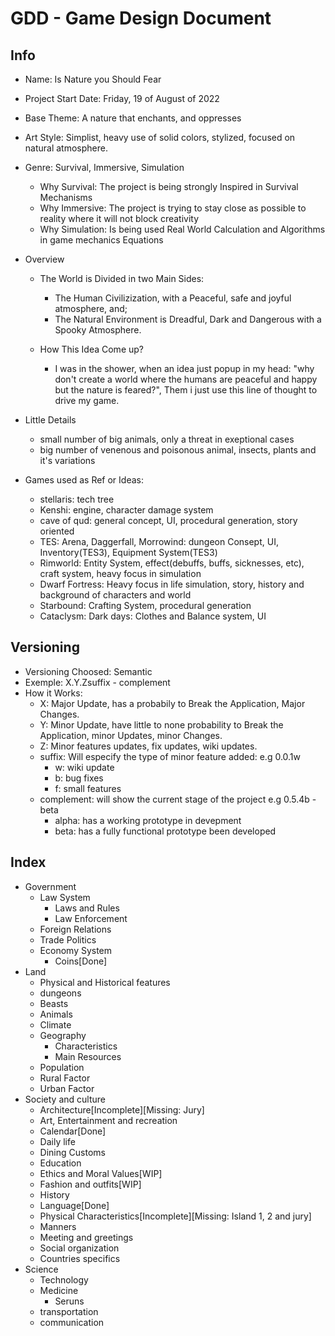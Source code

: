 GDD - Game Design Document
===========================

Info
-----

* Name: Is Nature you Should Fear
* Project Start Date: Friday, 19 of August of 2022
* Base Theme: A nature that enchants, and oppresses
* Art Style: Simplist, heavy use of solid colors, stylized, focused on natural atmosphere.
* Genre: Survival, Immersive, Simulation
    * Why Survival: The project is being strongly Inspired in Survival Mechanisms
    * Why Immersive: The project is trying to stay close as possible to reality where it will not block creativity
    * Why Simulation: Is being used Real World Calculation and Algorithms in game mechanics Equations

* Overview
	* The World is Divided in two Main Sides:
		* The Human Civilizization, with a Peaceful, safe and joyful atmosphere, and;
		* The Natural Environment is Dreadful, Dark and Dangerous with a Spooky Atmosphere.
	
	* How This Idea Come up?
		* I was in the shower, when an idea just popup in my head: "why don't create a world
		where the humans are peaceful and happy but the nature is feared?", Them i just use this 
		line of thought to drive my game.

* Little Details
	* small number of big animals, only a threat in exeptional cases
	* big number of venenous and poisonous animal, insects, plants and it's variations

* Games used as Ref or Ideas:
	* stellaris: tech tree
	* Kenshi: engine, character damage system
	* cave of qud: general concept, UI, procedural generation, story oriented
	* TES: Arena, Daggerfall, Morrowind: dungeon Consept, UI, Inventory(TES3), Equipment System(TES3)
	* Rimworld: Entity System, effect(debuffs, buffs, sicknesses, etc), craft system, heavy focus in simulation
	* Dwarf Fortress: Heavy focus in life simulation, story, history and background of characters and world
	* Starbound: Crafting System, procedural generation
	* Cataclysm: Dark days: Clothes and Balance system, UI

Versioning
-----------

* Versioning Choosed: Semantic
* Exemple: X.Y.Zsuffix - complement
* How it Works:
	* X: Major Update, has a probabily to Break the Application, Major Changes.
	* Y: Minor Update, have little to none probability to Break the Application, minor Updates, minor Changes.
	* Z: Minor features updates, fix updates, wiki updates.
	* suffix: Will especify the type of minor feature added: e.g 0.0.1w
		* w: wiki update
		* b: bug fixes
		* f: small features
	* complement: will show the current stage of the project e.g 0.5.4b - beta
		* alpha: has a working prototype in devepment
		* beta: has a fully functional prototype been developed
		
Index
--------

* Government
    * Law System
        * Laws and Rules
        * Law Enforcement
    * Foreign Relations 
    * Trade Politics
    * Economy System
        * Coins[Done]
* Land
    * Physical and Historical features
    * dungeons
    * Beasts
    * Animals
    * Climate
    * Geography
        * Characteristics
        * Main Resources
    * Population
    * Rural Factor
    * Urban Factor
* Society and culture
    * Architecture[Incomplete][Missing: Jury]
    * Art, Entertainment and recreation
    * Calendar[Done]
    * Daily life
    * Dining Customs
    * Education
    * Ethics and Moral Values[WIP]
    * Fashion and outfits[WIP]
    * History
    * Language[Done]
    * Physical Characteristics[Incomplete][Missing: Island 1, 2 and jury]
    * Manners
    * Meeting and greetings
    * Social organization
    * Countries specifics
* Science
    * Technology
    * Medicine
        * Seruns
    * transportation
    * communication 
